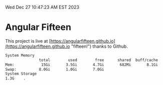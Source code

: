 Wed Dec 27 10:47:23 AM EST 2023

# Angular Fifteen


This project is live at [https://angularfifteen.github.io](https://angularfifteen.github.io "fifteen!") thanks to Github.

```bash
System Memory
               total        used        free      shared  buff/cache   available
Mem:            15Gi       3.5Gi       4.7Gi       682Mi       8.1Gi        11Gi
Swap:          8.0Gi       1.0Gi       7.0Gi
System Storage
1.3G	.
```
```bash

